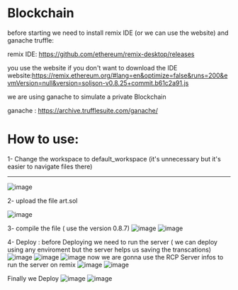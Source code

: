 # Blockchain


before starting we need to install remix IDE (or we can use the website) and  ganache truffle:

remix IDE:
https://github.com/ethereum/remix-desktop/releases

you use the website if you don't want to download the IDE
website:https://remix.ethereum.org/#lang=en&optimize=false&runs=200&evmVersion=null&version=soljson-v0.8.25+commit.b61c2a91.js

we are using ganache to simulate a private Blockchain

ganache : https://archive.trufflesuite.com/ganache/


# How to use:

1- Change the workspace to default_workspace (it's unnecessary but it's easier to navigate files there)

****

![image](https://github.com/Khaderselim/Blockchain/assets/103784364/1315dfb7-0ced-4ead-b4fb-3a588703e7ed)

2- upload the file art.sol

![image](https://github.com/Khaderselim/Blockchain/assets/103784364/58f97c90-1d86-486e-8b28-74ecd00cb6f7)

3- compile the file ( use the version 0.8.7)
![image](https://github.com/Khaderselim/Blockchain/assets/103784364/9dff3c50-d1b6-46da-97b4-9e74c059a2fc)
![image](https://github.com/Khaderselim/Blockchain/assets/103784364/d389fbb8-fb4d-4fb1-ab01-fc073a0caf12)


4- Deploy :
before Deploying we need to run the server ( we can deploy using any enviroment but the server helps us saving the transcations)
![image](https://github.com/Khaderselim/Blockchain/assets/103784364/df0aaa2f-4123-4330-a909-a3003fcf7ddc)
![image](https://github.com/Khaderselim/Blockchain/assets/103784364/6547045b-811e-4e06-91e8-a6b5c5d29115)
![image](https://github.com/Khaderselim/Blockchain/assets/103784364/e46cf2a0-f2c4-4425-8ff4-db9e4458093e)
now we are gonna use the RCP Server infos to run the server on remix
![image](https://github.com/Khaderselim/Blockchain/assets/103784364/ec258d71-6a58-405d-b990-a0261a1f1e94)
![image](https://github.com/Khaderselim/Blockchain/assets/103784364/61178589-544c-4736-851b-9241de6cc3a5)

Finally we Deploy
![image](https://github.com/Khaderselim/Blockchain/assets/103784364/8db454d0-5acf-499d-8d57-3d9a0331bd51)
![image](https://github.com/Khaderselim/Blockchain/assets/103784364/4e3da466-7380-4e63-9eaf-e2910cef4e4c)






